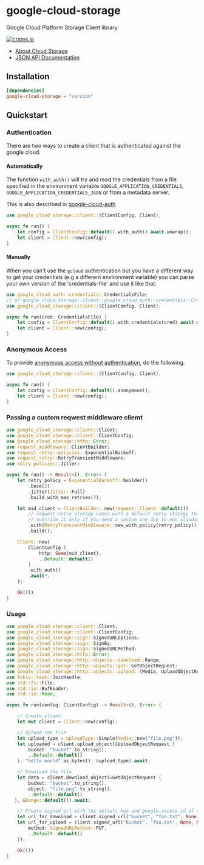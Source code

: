 # google-cloud-storage

Google Cloud Platform Storage Client library.

[![crates.io](https://img.shields.io/crates/v/google-cloud-storage.svg)](https://crates.io/crates/google-cloud-storage)

* [About Cloud Storage](https://cloud.google.com/storage/)
* [JSON API Documentation](https://cloud.google.com/storage/docs/json_api/v1)

## Installation

```toml
[dependencies]
google-cloud-storage = "version"
```

## Quickstart

### Authentication
There are two ways to create a client that is authenticated against the google cloud.

#### Automatically

The function `with_auth()` will try and read the credentials from a file specified in the environment variable `GOOGLE_APPLICATION_CREDENTIALS`, `GOOGLE_APPLICATION_CREDENTIALS_JSON` or
from a metadata server.

This is also described in [google-cloud-auth](https://github.com/yoshidan/google-cloud-rust/blob/main/foundation/auth/README.md)

```rust
use google_cloud_storage::client::{ClientConfig, Client};

async fn run() {
    let config = ClientConfig::default().with_auth().await.unwrap();
    let client = Client::new(config);
}
```

#### Manually

When you can't use the `gcloud` authentication but you have a different way to get your credentials (e.g a different environment variable)
you can parse your own version of the 'credentials-file' and use it like that:

```rust
use google_cloud_auth::credentials::CredentialsFile;
// or google_cloud_storage::client::google_cloud_auth::credentials::CredentialsFile
use google_cloud_storage::client::{ClientConfig, Client};

async fn run(cred: CredentialsFile) {
    let config = ClientConfig::default().with_credentials(cred).await.unwrap();
    let client = Client::new(config);
}
```

### Anonymous Access

To provide [anonymous access without authentication](https://cloud.google.com/storage/docs/authentication), do the following.

```rust
use google_cloud_storage::client::{ClientConfig, Client};

async fn run() {
    let config = ClientConfig::default().anonymous();
    let client = Client::new(config);
}
```

### Passing a custom reqwest middleware cliemt

```rust
use google_cloud_storage::client::Client;
use google_cloud_storage::client::ClientConfig;
use google_cloud_storage::http::Error;
use reqwest_middleware::ClientBuilder;
use reqwest_retry::policies::ExponentialBackoff;
use reqwest_retry::RetryTransientMiddleware;
use retry_policies::Jitter;

async fn run() -> Result<(), Error> {
    let retry_policy = ExponentialBackoff::builder()
        .base(2)
        .jitter(Jitter::Full)
        .build_with_max_retries(3);

    let mid_client = ClientBuilder::new(reqwest::Client::default())
        // reqwest-retry already comes with a default retry stategy that matches http standards
        // override it only if you need a custom one due to non standard behaviour
        .with(RetryTransientMiddleware::new_with_policy(retry_policy))
        .build();

    Client::new(
        ClientConfig {
            http: Some(mid_client),
            ..Default::default()
        }
        .with_auth()
        .await?,
    );

    Ok(())
}
```

### Usage

```rust
use google_cloud_storage::client::Client;
use google_cloud_storage::client::ClientConfig;
use google_cloud_storage::sign::SignedURLOptions;
use google_cloud_storage::sign::SignBy;
use google_cloud_storage::sign::SignedURLMethod;
use google_cloud_storage::http::Error;
use google_cloud_storage::http::objects::download::Range;
use google_cloud_storage::http::objects::get::GetObjectRequest;
use google_cloud_storage::http::objects::upload::{Media, UploadObjectRequest, UploadType};
use tokio::task::JoinHandle;
use std::fs::File;
use std::io::BufReader;
use std::io::Read;

async fn run(config: ClientConfig) -> Result<(), Error> {

    // Create client.
    let mut client = Client::new(config);

    // Upload the file
    let upload_type = UploadType::Simple(Media::new("file.png"));
    let uploaded = client.upload_object(&UploadObjectRequest {
        bucket: "bucket".to_string(),
        ..Default::default()
    }, "hello world".as_bytes(), &upload_type).await;

    // Download the file
    let data = client.download_object(&GetObjectRequest {
        bucket: "bucket".to_string(),
        object: "file.png".to_string(),
        ..Default::default()
   }, &Range::default()).await;

    // Create signed url with the default key and google-access-id of the client
    let url_for_download = client.signed_url("bucket", "foo.txt", None, None, SignedURLOptions::default());
    let url_for_upload = client.signed_url("bucket", "foo.txt", None, None, SignedURLOptions {
        method: SignedURLMethod::PUT,
        ..Default::default()
    });

    Ok(())
}
```
